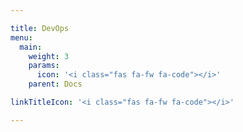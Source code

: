 ```yaml
---

title: DevOps
menu:
  main:
    weight: 3
    params:
      icon: '<i class="fas fa-fw fa-code"></i>'
    parent: Docs

linkTitleIcon: '<i class="fas fa-fw fa-code"></i>'

---
```


